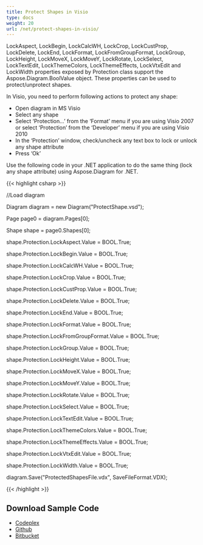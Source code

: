 ```yaml
---
title: Protect Shapes in Visio
type: docs
weight: 20
url: /net/protect-shapes-in-visio/
---
```


LockAspect, LockBegin, LockCalcWH, LockCrop, LockCustProp, LockDelete, LockEnd, LockFormat, LockFromGroupFormat, LockGroup, LockHeight, LockMoveX, LockMoveY, LockRotate, LockSelect, LockTextEdit, LockThemeColors, LockThemeEffects, LockVtxEdit and LockWidth properties exposed by Protection class support the Aspose.Diagram.BoolValue object. These properties can be used to protect/unprotect shapes.

In Visio, you need to perform following actions to protect any shape:

- Open diagram in MS Visio
- Select any shape
- Select ‘Protection…’ from the ‘Format’ menu if you are using Visio 2007 or select ‘Protection’ from the ‘Developer’ menu if you are using Visio 2010
- In the ‘Protection’ window, check/uncheck any text box to lock or unlock any shape attribute
- Press ‘Ok’

Use the following code in your .NET application to do the same thing (lock any shape attribute) using Aspose.Diagram for .NET.

{{< highlight csharp >}}

 //Load diagram

Diagram diagram = new Diagram("ProtectShape.vsd");

Page page0 = diagram.Pages[0];

Shape shape = page0.Shapes[0];

shape.Protection.LockAspect.Value = BOOL.True;

shape.Protection.LockBegin.Value = BOOL.True;

shape.Protection.LockCalcWH.Value = BOOL.True;

shape.Protection.LockCrop.Value = BOOL.True;

shape.Protection.LockCustProp.Value = BOOL.True;

shape.Protection.LockDelete.Value = BOOL.True;

shape.Protection.LockEnd.Value = BOOL.True;

shape.Protection.LockFormat.Value = BOOL.True;

shape.Protection.LockFromGroupFormat.Value = BOOL.True;

shape.Protection.LockGroup.Value = BOOL.True;

shape.Protection.LockHeight.Value = BOOL.True;

shape.Protection.LockMoveX.Value = BOOL.True;

shape.Protection.LockMoveY.Value = BOOL.True;

shape.Protection.LockRotate.Value = BOOL.True;

shape.Protection.LockSelect.Value = BOOL.True;

shape.Protection.LockTextEdit.Value = BOOL.True;

shape.Protection.LockThemeColors.Value = BOOL.True;

shape.Protection.LockThemeEffects.Value = BOOL.True;

shape.Protection.LockVtxEdit.Value = BOOL.True;

shape.Protection.LockWidth.Value = BOOL.True;

diagram.Save("ProtectedShapesFile.vdx", SaveFileFormat.VDX);

{{< /highlight >}}
## **Download Sample Code**
- [Codeplex](http://goo.gl/CDS9pd)
- [Github](https://github.com/asposemarketplace/Aspose_for_VSTO/releases/download/10/ProtectUnprotectShapes.Aspose.Diagram.zip)
- [Bitbucket](https://bitbucket.org/asposemarketplace/aspose-for-vsto/downloads/ProtectUnprotectShapes%20%28Aspose.Diagram%29.zip)
